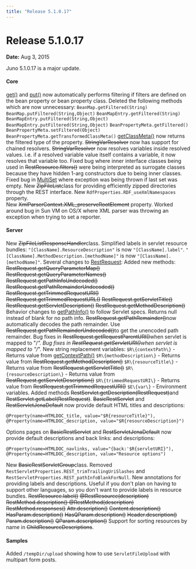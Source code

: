 ```yaml
---
title: "Release 5.1.0.17"
---
```


# Release 5.1.0.17

**Date:** Aug 3, 2015

Juno 5.1.0.17 is a major update.

#### Core

[get()]({{API_DOCS}}/org/apache/juneau/BeanMap.html#get(Object)) and [put()]({{API_DOCS}}/org/apache/juneau/BeanMap.html#put(String,Object)) now
automatically performs filtering if filters are defined on the bean property or bean property class.
Deleted the following methods which are now unnecessary:
`BeanMap.getFiltered(String)`
`BeanMap.putFiltered(String,Object)`
`BeanMapEntry.getFiltered(String)`
`BeanMapEntry.putFiltered(String,Object)`
`BeanMapEntry.putFiltered(String,Object)`
`BeanPropertyMeta.getFiltered()`
`BeanPropertyMeta.setFiltered(Object)`
`BeanPropertyMeta.getTransformedClassMeta()`
[getClassMeta()]({{API_DOCS}}/org/apache/juneau/BeanPropertyMeta.html#getClassMeta()) now returns the filtered type of the property.
~~StringVarResolver~~ now has support for chained resolvers.
~~StringVarResolver~~  now resolves variables inside resolved values.
i.e. if a resolved variable value itself contains a variable, it now resolves that variable too.
Fixed bug where inner interface classes being used in ~~RestResource.filters()~~ were being
interpreted as surrogate classes because they have hidden 1-arg constructors due to being inner classes.
Fixed bug in [MultiSet]({{API_DOCS}}/org/apache/juneau/internal/MultiSet.html) where exception was being thrown if last set was empty.
New ~~ZipFileList~~class for providing efficiently zipped directories through the REST interface.
New `RdfProperties.RDF_useXmlNamespaces` property.			
New ~~XmlParserContext.XML_preserveRootElement~~ property.
Worked around bug in Sun VM on OS/X where XML parser was throwing an exception when trying to set a reporter.			

#### Server

New ~~ZipFileListResponseHandler~~class.
Simplified labels in servlet resource bundles:
`"[ClassName].ResourceDescription"` is now `"[ClassName].label"`.
`"[ClassName].MethodDescription.[methodName]"` is now `"[ClassName].[methodName]"`.
Several changes to [RestRequest]({{API_DOCS}}/org/apache/juneau/rest/RestRequest.html):
Added new methods:
~~RestRequest.getQueryParameterMap()~~
~~RestRequest.getQueryParameterNames()~~
~~RestRequest.getPathInfoUndecoded()~~
~~RestRequest.getPathRemainderUndecoded()~~
~~RestRequest.getTrimmedRequestURI()~~
~~RestRequest.getTrimmedRequestURL()~~
~~RestRequest.getServletTitle()~~
~~RestRequest.getServletDescription()~~
~~RestRequest.getMethodDescription()~~
Behavior changes to [getPathInfo()]({{API_DOCS}}/org/apache/juneau/rest/RestRequest.html#getPathInfo()) to follow Servlet specs.
Returns null instead of blank for no path info.
~~RestRequest.getPathRemainder()~~now automatically decodes the path remainder. 
Use ~~RestRequest.getPathRemainderUndecoded()~~to get the unencoded path remainder.
Bug fixes in ~~RestRequest.getRequestParentURI()~~when servlet is mapped to "/*".
Bug fixes in ~~RestRequest.getServletURI()~~when servlet is mapped to "/*".
New string replacement variables:
`$R\{contextPath\}` - Returns value from [getContextPath()]({{API_DOCS}}/org/apache/juneau/rest/RestRequest.html#getContextPath())
`$R\{methodDescription\}` - Returns value from ~~RestRequest.getMethodDescription()~~
`$R\{resourceTitle\}` - Returns value from ~~RestRequest.getServletTitle()~~
`$R\{resourceDescription\}` - Returns value from ~~RestRequest.getServletDescription()~~
`$R\{trimmedRequestURI\}` - Returns value from ~~RestRequest.getTrimmedRequestURI()~~
`$E\{var\}` - Environment variables.
Added methods ~~RestServlet.getDescription(RestRequest)~~and ~~RestServlet.getLabel(RestRequest)~~.
~~BasicRestServlet~~ and ~~RestServletJenaDefault~~ now provide default HTML titles
and descriptions:

```text
@Property(name=HTMLDOC_title, value="$R{resourceTitle}"),
@Property(name=HTMLDOC_description, value="$R{resourceDescription}")
```

Options pages on ~~BasicRestServlet~~ and ~~RestServletJenaDefault~~ now provide default descriptions and back links:
and descriptions:

```text
@Property(name=HTMLDOC_navlinks, value="{back:'$R{servletURI}"),
@Property(name=HTMLDOC_description, value="Resource options")
```

New ~~BasicRestServletGroup~~class.
Removed `RestServletProperties.REST_trimTrailingUriSlashes` and `RestServletProperties.REST_pathInfoBlankForNull`. 
New annotations for providing labels and descriptions.  Useful if you don't plan on having to support other languages, so you don't 
want to provide labels in resource bundles.
~~RestResource.label()~~
~~@RestResource(description)~~
~~RestMethod.description() @RestMethod(description)~~
~~RestMethod.responses()~~
~~Attr.description()~~
~~Content.description()~~
~~HasParam.description()~~
~~HasQParam.description()~~
~~Header.description()~~
~~Param.description()~~
~~QParam.description()~~
Support for sorting resources by name in ~~ChildResourceDescriptions~~.

#### Samples

Added `/tempDir/upload` showing how to use `ServletFileUpload` with multipart form posts.
